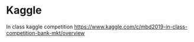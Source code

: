 # Kaggle
In class kaggle competition  https://www.kaggle.com/c/mbd2019-in-class-competition-bank-mkt/overview

